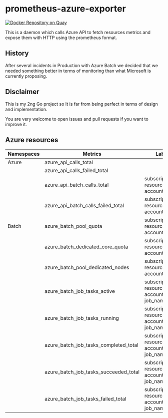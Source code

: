 prometheus-azure-exporter
=========================

[![Docker Repository on Quay](https://quay.io/repository/sylr/prometheus-azure-exporter/status "Docker Repository on Quay")](https://quay.io/repository/sylr/prometheus-azure-exporter)


This is a daemon which calls Azure API to fetch resources metrics and expose them
with HTTP using the prometheus format.

History
-------

After several incidents in Production with Azure Batch we decided that we needed something better
in terms of monitoring than what Microsoft is currently proposing.

Disclaimer
----------

This is my 2ng Go project so It is far from being perfect in terms of design and implementation.

You are very welcome to open issues and pull requests if you want to improve it.

Azure resources
---------------

| Namespaces              | Metrics                                | Labels
|-------------------------|----------------------------------------|-----------------------------------------------
| Azure                   | azure_api_calls_total                  |
|                         | azure_api_calls_failed_total           |
|                         | azure_api_batch_calls_total            | subscription, resource_group, account
|                         | azure_api_batch_calls_failed_total     | subscription, resource_group, account
| Batch                   | azure_batch_pool_quota                 | subscription, resource_group, account
|                         | azure_batch_dedicated_core_quota       | subscription, resource_group, account
|                         | azure_batch_pool_dedicated_nodes       | subscription, resource_group, account, pool
|                         | azure_batch_job_tasks_active           | subscription, resource_group, account, job_id, job_name
|                         | azure_batch_job_tasks_running          | subscription, resource_group, account, job_id, job_name
|                         | azure_batch_job_tasks_completed_total  | subscription, resource_group, account, job_id, job_name
|                         | azure_batch_job_tasks_succeeded_total  | subscription, resource_group, account, job_id, job_name
|                         | azure_batch_job_tasks_failed_total     | subscription, resource_group, account, job_id, job_name